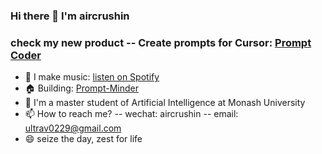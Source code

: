 ### Hi there 👋 I'm aircrushin

### check my new product -- Create prompts for Cursor: [Prompt Coder](https://code.promptate.xyz/)


- 🎵 I make music:  [listen on Spotify](https://open.spotify.com/artist/0ioqyBVFLM9ce0eFyLz2Ly)
- 🏠 Building: [Prompt-Minder](https://www.prompt-minder.com/)
- 🏫 I'm a master student of Artificial Intelligence at Monash University
- 📫 How to reach me? -- wechat: aircrushin -- email: ultrav0229@gmail.com
- 😄 seize the day, zest for life

